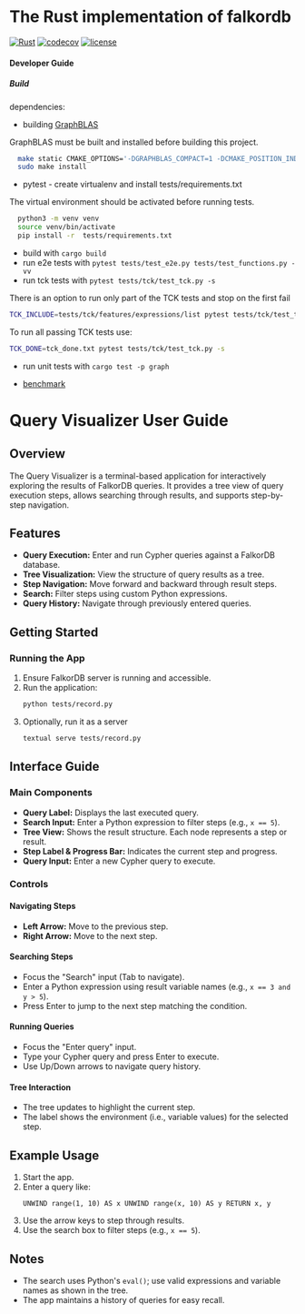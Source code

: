 # The Rust implementation of falkordb

[![Rust](https://github.com/FalkorDB/falkordb-rs-next-gen/actions/workflows/rust-push.yml/badge.svg)](https://github.com/FalkorDB/falkordb-rs-next-gen/actions/workflows/rust-push.yml)
[![codecov](https://codecov.io/gh/FalkorDB/falkordb-rs-next-gen/branch/main/graph/badge.svg)](https://codecov.io/gh/FalkorDB/falkordb-rs-next-gen)
[![license](https://img.shields.io/badge/license-Server_Side_Public_License-green)](https://github.com/FalkorDB/falkordb-rs-next-gen/blob/main/LICENSE)

#### Developer Guide

##### Build

dependencies:

- building [GraphBLAS](https://github.com/DrTimothyAldenDavis/GraphBLAS.git)

GraphBLAS must be built and installed before building this project.

```bash
  make static CMAKE_OPTIONS='-DGRAPHBLAS_COMPACT=1 -DCMAKE_POSITION_INDEPENDENT_CODE=on'
  sudo make install
```

- pytest - create virtualenv and install tests/requirements.txt

The virtual environment should be activated before running tests.

```bash
  python3 -m venv venv
  source venv/bin/activate
  pip install -r  tests/requirements.txt
```

- build with `cargo build`
- run e2e tests with `pytest tests/test_e2e.py tests/test_functions.py -vv`
- run tck tests with `pytest tests/tck/test_tck.py -s`

There is an option to run only part of the TCK tests and stop on the first fail

```bash
TCK_INCLUDE=tests/tck/features/expressions/list pytest tests/tck/test_tck.py -s
```

To run all passing TCK tests use:

```bash
TCK_DONE=tck_done.txt pytest tests/tck/test_tck.py -s
```

- run unit tests with `cargo test -p graph`

- [benchmark](https://falkordb.github.io/falkordb-rs-next-gen/dev/bench/)

# Query Visualizer User Guide

## Overview

The Query Visualizer is a terminal-based application for interactively exploring the results of FalkorDB queries. It provides a tree view of query execution steps, allows searching through results, and supports step-by-step navigation.

## Features

- **Query Execution:** Enter and run Cypher queries against a FalkorDB database.
- **Tree Visualization:** View the structure of query results as a tree.
- **Step Navigation:** Move forward and backward through result steps.
- **Search:** Filter steps using custom Python expressions.
- **Query History:** Navigate through previously entered queries.

## Getting Started

### Running the App

1. Ensure FalkorDB server is running and accessible.
2. Run the application:
   ```bash
   python tests/record.py
   ```
3. Optionally, run it as a server
   ```bash
   textual serve tests/record.py
   ```

## Interface Guide

### Main Components

- **Query Label:** Displays the last executed query.
- **Search Input:** Enter a Python expression to filter steps (e.g., `x == 5`).
- **Tree View:** Shows the result structure. Each node represents a step or result.
- **Step Label & Progress Bar:** Indicates the current step and progress.
- **Query Input:** Enter a new Cypher query to execute.

### Controls

#### Navigating Steps

- **Left Arrow:** Move to the previous step.
- **Right Arrow:** Move to the next step.

#### Searching Steps

- Focus the "Search" input (Tab to navigate).
- Enter a Python expression using result variable names (e.g., `x == 3 and y > 5`).
- Press Enter to jump to the next step matching the condition.

#### Running Queries

- Focus the "Enter query" input.
- Type your Cypher query and press Enter to execute.
- Use Up/Down arrows to navigate query history.

#### Tree Interaction

- The tree updates to highlight the current step.
- The label shows the environment (i.e., variable values) for the selected step.

## Example Usage

1. Start the app.
2. Enter a query like:
   ```
   UNWIND range(1, 10) AS x UNWIND range(x, 10) AS y RETURN x, y
   ```
3. Use the arrow keys to step through results.
4. Use the search box to filter steps (e.g., `x == 5`).

## Notes

- The search uses Python's `eval()`; use valid expressions and variable names as shown in the tree.
- The app maintains a history of queries for easy recall.